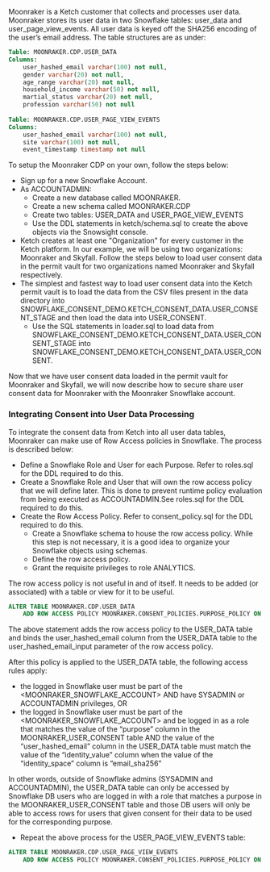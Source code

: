 Moonraker is a Ketch customer that collects and processes user data. Moonraker stores its user data in two Snowflake tables: user_data and user_page_view_events. All user data is keyed off the SHA256 encoding of the user’s email address. The table structures are as under:

```sql
Table: MOONRAKER.CDP.USER_DATA
Columns:
	user_hashed_email varchar(100) not null,
    gender varchar(20) not null,
    age_range varchar(20) not null,
    household_income varchar(50) not null,
    martial_status varchar(20) not null,
    profession varchar(50) not null
    
Table: MOONRAKER.CDP.USER_PAGE_VIEW_EVENTS
Columns:
    user_hashed_email varchar(100) not null,
    site varchar(100) not null,
    event_timestamp timestamp not null
```

To setup the Moonraker CDP on your own, follow the steps below:
* Sign up for a new Snowflake Account. 
* As ACCOUNTADMIN:
    * Create a new database called MOONRAKER.
    * Create a new schema called MOONRAKER.CDP
    * Create two tables: USER_DATA and USER_PAGE_VIEW_EVENTS
    * Use the DDL statements in ketch/schema.sql to create the above objects via the Snowsight console.
* Ketch creates at least one "Organization" for every customer in the Ketch platform. In our example, we will be using two organizations: Moonraker and Skyfall. Follow the steps below to load user consent data in the permit vault for two organizations named Moonraker and Skyfall respectively.
* The simplest and fastest way to load user consent data into the Ketch permit vault is to load the data from the CSV files present in the data directory into SNOWFLAKE_CONSENT_DEMO.KETCH_CONSENT_DATA.USER_CONSENT_STAGE and then load the data into USER_CONSENT.
    * Use the SQL statements in loader.sql to load data from SNOWFLAKE_CONSENT_DEMO.KETCH_CONSENT_DATA.USER_CONSENT_STAGE into SNOWFLAKE_CONSENT_DEMO.KETCH_CONSENT_DATA.USER_CONSENT.

Now that we have user consent data loaded in the permit vault for Moonraker and Skyfall, we will now describe how to secure share user consent data for Moonraker with the Moonraker Snowflake account.

### Integrating Consent into User Data Processing

To integrate the consent data from Ketch into all user data tables, Moonraker can make use of Row Access policies in Snowflake. The process is described below:
* Define a Snowflake Role and User for each Purpose. Refer to roles.sql for the DDL required to do this.
* Create a Snowflake Role and User that will own the row access policy that we will define later. This is done to prevent runtime policy evaluation from being executed as ACCOUNTADMIN.See roles.sql for the DDL required to do this.
* Create the Row Access Policy. Refer to consent_policy.sql for the DDL required to do this.
    * Create a Snowflake schema to house the row access policy. While this step is not necessary, it is a good idea to organize your Snowflake objects using schemas.
    * Define the row access policy.
    * Grant the requisite privileges to role ANALYTICS.


The row access policy is not useful in and of itself. It needs to be added (or associated) with a table or view for it to be useful.

```sql
ALTER TABLE MOONRAKER.CDP.USER_DATA
    ADD ROW ACCESS POLICY MOONRAKER.CONSENT_POLICIES.PURPOSE_POLICY ON (user_hashed_email);
```

The above statement adds the row access policy to the USER_DATA table and binds the user_hashed_email column from the USER_DATA table to the user_hashed_email_input parameter of the row access policy. 

After this policy is applied to the USER_DATA table, the following access rules apply:

- the logged in Snowflake user must be part of the <MOONRAKER_SNOWFLAKE_ACCOUNT> AND have SYSADMIN or ACCOUNTADMIN privileges, OR
- the logged in Snowflake user must be part of the <MOONRAKER_SNOWFLAKE_ACCOUNT>  and be logged in as a role that matches the value of the “purpose” column in the MOONRAKER_USER_CONSENT table AND the value of the “user_hashed_email” column in the USER_DATA table must match the value of the “identity_value” column when the value of the “identity_space” column is “email_sha256”

In other words, outside of Snowflake admins (SYSADMIN and ACCOUNTADMIN), the USER_DATA table can only be accessed by Snowflake DB users who are logged in with a role that matches a purpose in the MOONRAKER_USER_CONSENT table and those DB users will only be able to access rows for users that given consent for their data to be used for the corresponding purpose.

- Repeat the above process for the USER_PAGE_VIEW_EVENTS table:

```sql
ALTER TABLE MOONRAKER.CDP.USER_PAGE_VIEW_EVENTS
    ADD ROW ACCESS POLICY MOONRAKER.CONSENT_POLICIES.PURPOSE_POLICY ON (user_hashed_email);
```